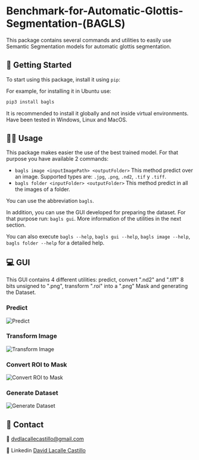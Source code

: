 # Benchmark-for-Automatic-Glottis-Segmentation-(BAGLS)

This package contains several commands and utilities to easily use Semantic Segmentation models for automatic glottis segmentation.

## 🚀 Getting Started

To start using this package, install it using `pip`:

For example, for installing it in Ubuntu use:
```bash
pip3 install bagls
```

It is recommended to install it globally and not inside virtual environments.
Have been tested in Windows, Linux and MacOS.

## 👩‍💻 Usage
This package makes easier the use of the best trained model. For that purpose you have available 2 commands:
* `bagls image <inputImagePath> <outputFolder>` This method predict over an image. Supported types are: `.jpg`, `.png`, `.nd2`, `.tif` y `.tiff`.
* `bagls folder <inputFolder> <outputFolder>` This method predict in all the images of a folder.

You can use the abbreviation `bagls`.

In addition, you can use the GUI developed for preparing the dataset. For that purpose run: `bagls gui`. More information of the utilities in the next section.

You can also execute `bagls --help`, `bagls gui --help`, `bagls image --help`, `bagls folder --help` for a detailed help.

## 💻 GUI

This GUI contains 4 different utilities: predict, convert ".nd2" and ".tiff" 8 bits unsigned to ".png", transform ".roi" into a ".png" Mask and generating the Dataset.

### Predict
![Predict](https://raw.githubusercontent.com/WaterKnight1998/Deep-Tumour-Spheroid/feature/python-package/python-package/readme_images/predict_tumour.png)

### Transform Image
![Transform Image](https://raw.githubusercontent.com/WaterKnight1998/Deep-Tumour-Spheroid/feature/python-package/python-package/readme_images/transform_image.png)

### Convert ROI to Mask
![Convert ROI to Mask](https://raw.githubusercontent.com/WaterKnight1998/Deep-Tumour-Spheroid/feature/python-package/python-package/readme_images/convert_roi_to_mask.png)

### Generate Dataset
![Generate Dataset](https://raw.githubusercontent.com/WaterKnight1998/Deep-Tumour-Spheroid/feature/python-package/python-package/readme_images/generate_dataset.png)


## 📩 Contact
📧 dvdlacallecastillo@gmail.com

💼 Linkedin [David Lacalle Castillo](https://es.linkedin.com/in/david-lacalle-castillo-5b6280173)
